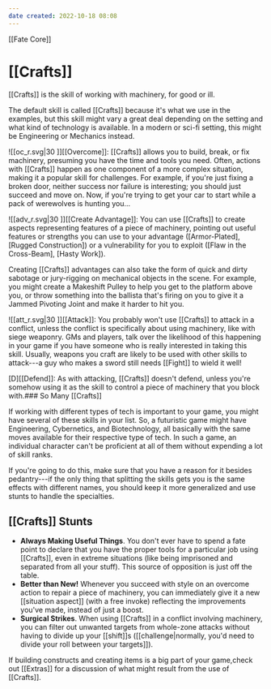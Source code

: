 ```yaml
---
date created: 2022-10-18 08:08
---
```


[[Fate Core]]

# [[Crafts]]

[[Crafts]] is the skill of working with machinery, for good or ill.

The default skill is called [[Crafts]] because it's what we use in the examples, but this skill might vary a great deal depending on the setting and what kind of technology is available. In a modern or sci-fi setting, this might be Engineering or Mechanics instead.

![[oc_r.svg|30 ]][[Overcome]]: [[Crafts]] allows you to build, break, or fix machinery, presuming you have the time and tools you need. Often, actions with [[Crafts]] happen as one component of a more complex situation, making it a popular skill for challenges. For example, if you're just fixing a broken door, neither success nor failure is interesting; you should just succeed and move on. Now, if you're trying to get your car to start while a pack of werewolves is hunting you...

![[adv_r.svg|30 ]][[Create Advantage]]: You can use [[Crafts]] to create aspects representing features of a piece of machinery, pointing out useful features or strengths you can use to your advantage ([Armor-Plated], [Rugged Construction]) or a vulnerability for you to exploit ([Flaw in the Cross-Beam], [Hasty Work]).

Creating [[Crafts]] advantages can also take the form of quick and dirty sabotage or jury-rigging on mechanical objects in the scene. For example, you might create a Makeshift Pulley to help you get to the platform above you, or throw something into the ballista that's firing on you to give it a Jammed Pivoting Joint and make it harder to hit you.

![[att_r.svg|30 ]][[Attack]]: You probably won't use [[Crafts]] to attack in a conflict, unless the conflict is specifically about using machinery, like with siege weaponry. GMs and players, talk over the likelihood of this happening in your game if you have someone who is really interested in taking this skill. Usually, weapons you craft are likely to be used with other skills to attack---a guy who makes a sword still needs [[Fight]] to wield it well!

[D][[Defend]]: As with attacking, [[Crafts]] doesn't defend, unless you're somehow using it as the skill to control a piece of machinery that you block with.### So Many [[Crafts]]

If working with different types of tech is important to your game, you might have several of these skills in your list. So, a futuristic game might have Engineering, Cybernetics, and Biotechnology, all basically with the same moves available for their respective type of tech. In such a game, an individual character can't be proficient at all of them without expending a lot of skill ranks.

If you're going to do this, make sure that you have a reason for it besides pedantry---if the only thing that splitting the skills gets you is the same effects with different names, you should keep it more generalized and use stunts to handle the specialties.

## [[Crafts]] Stunts  
- **Always Making Useful Things**. You don't ever have to spend a fate   point to declare that you have the proper tools for a particular job   using [[Crafts]], even in extreme situations (like being imprisoned and separated from all your stuff). This source of opposition is just off the table.
- **Better than New!** Whenever you succeed with style on an overcome action to repair a piece of machinery, you can immediately give it a new [[situation aspect]] (with a free invoke) reflecting the improvements you've made, instead of just a boost.
- **Surgical Strikes**. When using [[Crafts]] in a conflict involving machinery, you can filter out unwanted targets from whole-zone attacks without having to divide up your [[shift]]s ([[challenge|normally, you'd  need to divide your roll between your  targets]]).
 


If building constructs and creating items is a big part of your game,check out [[Extras]] for a discussion of what might result from the use of [[Crafts]].

